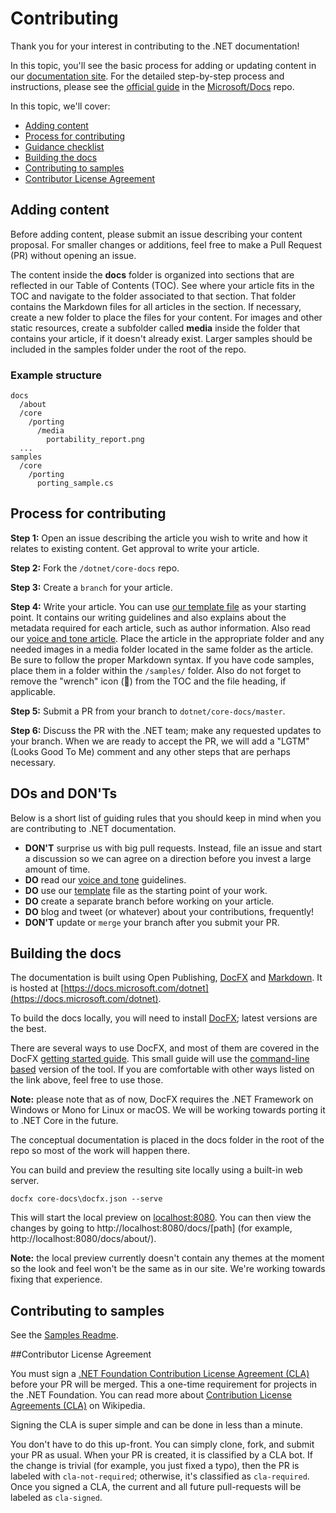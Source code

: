 Contributing
============

Thank you for your interest in contributing to the .NET documentation!

In this topic, you'll see the basic process for adding or updating content in our [documentation site](https://docs.microsoft.com/dotnet). For the detailed step-by-step process and instructions, please see the [official guide](https://github.com/Microsoft/Docs/blob/master/readme.md) in the [Microsoft/Docs](https://github.com/Microsoft/Docs) repo.

In this topic, we'll cover: 

* [Adding content](#adding-content)
* [Process for contributing](#process-for-contributing) 
* [Guidance checklist](#guidance-checklist)
* [Building the docs](#building-the-docs)
* [Contributing to samples](#contributing-to-samples)
* [Contributor License Agreement](#contributor-license-agreement)

## Adding content ##

Before adding content, please submit an issue describing your content proposal. For smaller changes or additions, feel free to make a Pull Request (PR) without opening an issue.

The content inside the **docs** folder is organized into sections that are reflected in our Table of Contents (TOC). 
See where your article fits in the TOC and navigate to the folder associated to that section.
That folder contains the Markdown files for all articles in the section.
If necessary, create a new folder to place the files for your content.
For images and other static resources, create a subfolder called **media** inside the folder that contains your article, if it doesn't already exist.
Larger samples should be included in the samples folder under the root of the repo. 

### Example structure ###

    docs
      /about
      /core
        /porting
          /media
            portability_report.png
      ...
    samples
      /core
        /porting
          porting_sample.cs

## Process for contributing ##

**Step 1:** Open an issue describing the article you wish to write and how it
relates to existing content. Get approval to write your article.

**Step 2:** Fork the `/dotnet/core-docs` repo.

**Step 3:** Create a `branch` for your article.

**Step 4:** Write your article. You can use [our template file](template.md) as your starting point. It contains our writing guidelines and also explains about the metadata required for each article, such as author information.
Also read our [voice and tone article](voice-tone.md).
Place the article in the appropriate folder and any needed images in a media folder located in the same folder as the article.
Be sure to follow the proper Markdown syntax. 
If you have code samples, place them in a folder within the `/samples/` folder. 
 Also do not forget to remove the "wrench" icon (🔧) from the TOC and the file heading, if applicable. 

**Step 5:** Submit a PR from your branch to `dotnet/core-docs/master`.

**Step 6:** Discuss the PR with the .NET team; make any requested updates to your branch. 
When we are ready to accept the PR, we will add a "LGTM" (Looks Good To Me) comment and any other steps that are perhaps necessary.

## DOs and DON'Ts ##

Below is a short list of guiding rules that you should keep in mind when you are contributing to .NET documentation.

- **DON'T** surprise us with big pull requests. Instead, file an issue and start a discussion so we can agree on a direction before you invest a large amount of time.
- **DO** read our [voice and tone](voice-tone.md) guidelines.
- **DO** use our [template](template.md) file as the starting point of your work. 
- **DO** create a separate branch before working on your article. 
- **DO** blog and tweet (or whatever) about your contributions, frequently!
- **DON'T** update or `merge` your branch after you submit your PR.

## Building the docs ##

The documentation is built using Open Publishing, [DocFX](http://dotnet.github.io/docfx/) and
[Markdown](https://daringfireball.net/projects/markdown/syntax). It is hosted at [https://docs.microsoft.com/dotnet](https://docs.microsoft.com/dotnet). 

To build the docs locally, you will need to install [DocFX](https://dotnet.github.io/docfx/); latest versions are the best.

There are several ways to use DocFX, and most of them are covered in the DocFX [getting started guide](https://dotnet.github.io/docfx/tutorial/docfx_getting_started.html). 
This small guide will use the [command-line based](https://dotnet.github.io/docfx/tutorial/docfx_getting_started.html#2-use-docfx-as-a-command-line-tool) version of the tool. 
If you are comfortable with other ways listed on the link above, feel free to use those. 

**Note:** please note that as of now, DocFX requires the .NET Framework on Windows or Mono for Linux or macOS. We will be working towards porting it to .NET Core in the future. 

The conceptual documentation is placed in the docs folder in the root of the repo so most of the work will happen there. 

You can build and preview the resulting site locally using a built-in web server.

	docfx core-docs\docfx.json --serve
	
This will start the local preview on [localhost:8080](http://localhost:8080). You can then view the changes by going to http://localhost:8080/docs/[path] (for example, http://localhost:8080/docs/about/).

**Note:** the local preview currently doesn't contain any themes at the moment so the look and feel won't be the same as in our site. We're working towards fixing that experience.

## Contributing to samples

See the [Samples Readme](https://github.com/dotnet/core-docs/blob/master/samples/README.md).

##Contributor License Agreement

You must sign a [.NET Foundation Contribution License Agreement (CLA)](http://cla2.dotnetfoundation.org) before your PR will be merged. This a one-time requirement for projects in the .NET Foundation. You can read more about [Contribution License Agreements (CLA)](http://en.wikipedia.org/wiki/Contributor_License_Agreement) on Wikipedia.

Signing the CLA is super simple and can be done in less than a minute.

You don't have to do this up-front. You can simply clone, fork, and submit your PR as usual. When your PR is created, it is classified by a CLA bot. If the change is trivial (for example, you just fixed a typo), then the PR is labeled with `cla-not-required`; otherwise, it's classified as `cla-required`. Once you signed a CLA, the current and all future pull-requests will be labeled as `cla-signed`.